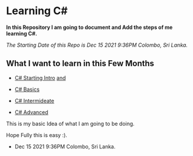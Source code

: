 # Learning C#

**In this Repository I am going to document and Add the steps of me learning C#.**

*The Starting Date of this Repo is Dec 15 2021 9:36PM Colombo, Sri Lanka.*

## What I want to learn in this Few Months

- [C# Starting Intro](https://www.youtube.com/watch?v=ravLFzIguCM) [and](https://www.youtube.com/watch?v=6LvQyQvaVZs)

- [C# Basics](https://www.youtube.com/watch?v=GhQdlIFylQ8)

- [C# Intermideate](https://www.youtube.com/watch?v=qOruiBrXlAw)

- [C# Advanced](https://codewithmosh.com/p/the-ultimate-csharp-mastery-series)

This is my basic Idea of what I am going to be doing.

Hope Fully this is easy :).

- Dec 15 2021 9:36PM Colombo, Sri Lanka.
